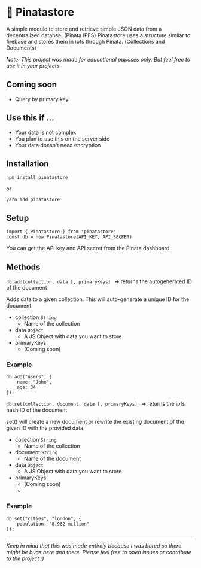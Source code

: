 # 🦄 Pinatastore
A  simple module to store and retrieve simple JSON data from a decentralized databse. (Pinata IPFS) Pinatastore uses a structure similar to firebase and stores them in ipfs through Pinata. (Collections and Documents)

_Note: This project was made for educational puposes only. But feel free to use it in your projects_

## Coming soon
- Query by primary key

## Use this if ...
- Your data is not complex
- You plan to use this on the server side
- Your data doesn't need encryption


## Installation
```
npm install pinatastore
```
or
```
yarn add pinatastore
```

## Setup
```
import { Pinatastore } from "pinatastore"
const db = new Pinatastore(API_KEY, API_SECRET)
```
You can get the API key and API secret from the Pinata dashboard.

## Methods
`db.add(collection, data [, primaryKeys] `  ➔ returns the autogenerated ID of the document

Adds data to a given collection. This will auto-generate a unique ID for the document

- collection `String`
  - Name of the collection
- data `Object`
  - A JS Object with data you want to store
- primaryKeys 
  - (Coming soon)

### Example
```
db.add("users", {
    name: "John",
    age: 34
});
```
 
`db.set(collection, document, data [, primaryKeys] `  ➔ returns the ipfs hash ID of the document

set() will create a new document or rewrite the existing document of the given ID with the provided data

- collection `String`
  - Name of the collection
- document `String`
  - Name of the document
- data `Object`
  - A JS Object with data you want to store
- primaryKeys 
  - (Coming soon)
  - 

### Example
```
db.set("cities", "london", {
    population: "8.982 million"
});
```


---
_Keep in mind that this was made entirely because I was bored so there might be bugs here and there. Please feel free to open issues or contribute to the project :)_

